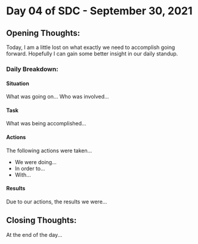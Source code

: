 # Day 04 of SDC - September 30, 2021

## Opening Thoughts:

Today, I am a little lost on what exactly we need to accomplish going forward. Hopefully I can gain some better insight in our daily standup.

### Daily Breakdown:

#### Situation

What was going on...
Who was involved...

#### Task

What was being accomplished...

#### Actions

The following actions were taken...

- We were doing...
- In order to...
- With...

#### Results

Due to our actions, the results we were...

## Closing Thoughts:

At the end of the day...